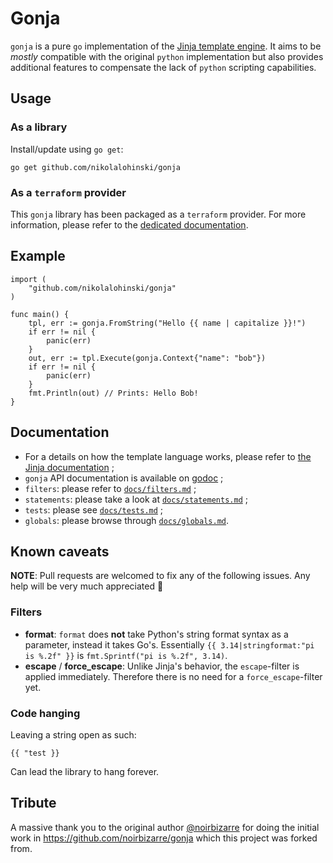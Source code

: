 # Gonja

`gonja` is a pure `go` implementation of the [Jinja template engine](https://jinja.palletsprojects.com/). It aims to be _mostly_ compatible with the original `python` implementation but also provides additional features to compensate the lack of `python` scripting capabilities.

## Usage

### As a library

Install/update using `go get`:
```
go get github.com/nikolalohinski/gonja
```

### As a `terraform` provider

This `gonja` library has been packaged as a `terraform` provider. For more information, please refer to the [dedicated documentation](https://registry.terraform.io/providers/NikolaLohinski/jinja/latest/docs).

## Example

```golang
import (
	"github.com/nikolalohinski/gonja"
)

func main() {
    tpl, err := gonja.FromString("Hello {{ name | capitalize }}!")
    if err != nil {
    	panic(err)
    }
    out, err := tpl.Execute(gonja.Context{"name": "bob"})
    if err != nil {
    	panic(err)
    }
    fmt.Println(out) // Prints: Hello Bob!
}
```

## Documentation

* For a details on how the template language works, please refer to [the Jinja documentation](https://jinja.palletsprojects.com) ;
* `gonja` API documentation is available on [godoc](https://godoc.org/github.com/nikolalohinski/gonja) ;
* `filters`: please refer to [`docs/filters.md`](docs/filters.md) ;
* `statements`: please take a look at [`docs/statements.md`](docs/statments.md) ;
* `tests`: please see [`docs/tests.md`](docs/tests.md) ;
* `globals`: please browse through [`docs/globals.md`](docs/globals.md).

## Known caveats 

**NOTE**: Pull requests are welcomed to fix any of the following issues. Any help will be very much appreciated 🙏

### Filters

* **format**: `format` does **not** take Python's string format syntax as a parameter, instead it takes Go's. Essentially `{{ 3.14|stringformat:"pi is %.2f" }}` is `fmt.Sprintf("pi is %.2f", 3.14)`.
* **escape** / **force_escape**: Unlike Jinja's behavior, the `escape`-filter is applied immediately. Therefore there is no need for a `force_escape`-filter yet.

### Code hanging

Leaving a string open as such:
```
{{ "test }}
```
Can lead the library to hang forever.

## Tribute

A massive thank you to the original author [@noirbizarre](https://github.com/noirbizarre) for doing the initial work in https://github.com/noirbizarre/gonja which this project was forked from.